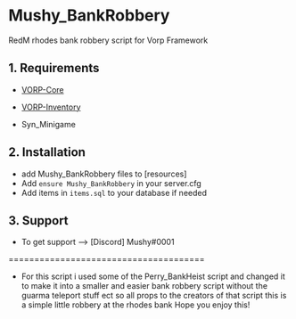 # Mushy_BankRobbery
RedM rhodes bank robbery script for Vorp Framework

## 1. Requirements

- [VORP-Core](https://github.com/VORPCORE/VORP-Core)

- [VORP-Inventory](https://github.com/VORPCORE/VORP-Inventory)

- Syn_Minigame

## 2. Installation

- add Mushy_BankRobbery files to [resources] 
- Add ```ensure Mushy_BankRobbery``` in your server.cfg
- Add items in ```items.sql``` to your database if needed

## 3. Support
- To get support --> [Discord] Mushy#0001


======================================

- For this script i used some of the Perry_BankHeist script and changed it to make it into a smaller and easier bank robbery script without the guarma teleport stuff ect so all props to the creators of that script
this is a simple little robbery at the rhodes bank
Hope you enjoy this!
